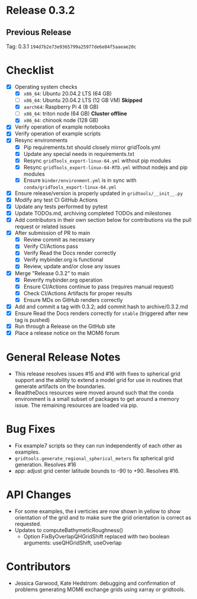 # Release 0.3.2

## Previous Release

Tag: 0.3.1 `194d7b2e73e9365799a25977de6e84f5aaeae20c`

# Checklist

 - [X] Operating system checks
   - [X] `x86_64`: Ubuntu 20.04.2 LTS (64 GB)
   - [ ] `x86_64`: Ubuntu 20.04.2 LTS (12 GB VM) **Skipped**
   - [X] `aarch64`: Raspberry Pi 4 (8 GB)
   - [ ] `x86_64`: triton node (64 GB) **Cluster offline**
   - [X] `x86_64`: chinook node (128 GB)
 - [X] Verify operation of example notebooks
 - [X] Verify operation of example scripts
 - [X] Resync environments
   - [X] Pip requirements.txt should closely mirror gridTools.yml
   - [X] Update any special needs in requirements.txt
   - [X] Resync `gridTools_export-linux-64.yml` without pip modules
   - [X] Resync `gridTools_export-linux-64-RTD.yml` without nodejs and pip modules
   - [X] Ensure `binder/environment.yml` is in sync
         with `conda/gridTools_export-linux-64.yml`
 - [X] Ensure release/version is properly updated in `gridtools/__init__.py`
 - [X] Modify any test CI GitHub Actions
 - [X] Update any tests performed by pytest
 - [X] Update TODOs.md, archiving completed TODOs and milestones
 - [X] Add contributors in their own section below for contributions via the pull request or related issues
 - [X] After submission of PR to main
   - [X] Review commit as necessary
   - [X] Verify CI/Actions pass
   - [X] Verify Read the Docs render correctly
   - [X] Verify mybinder.org is functional
   - [X] Review, update and/or close any issues
 - [X] Merge "Release 0.3.2" to main
   - [X] Reverify mybinder.org operation
   - [X] Ensure CI/Actions continue to pass (requires manual request)
   - [X] Check CI/Actions Artifacts for proper results
   - [X] Ensure MDs on GitHub renders correctly
 - [X] Add and commit a tag with 0.3.2; add commit hash to archive/0.3.2.md
 - [X] Ensure Read the Docs renders correctly for `stable` (triggered after new tag is pushed)
 - [X] Run through a Release on the GitHub site
 - [X] Place a release notice on the MOM6 forum

# General Release Notes

 - This release resolves issues #15 and #16 with fixes to spherical grid support and
   the ability to extend a model grid for use in routines that generate artifacts on
   the boundaries.
 - ReadtheDocs resources were moved around such that the conda environment is a
   small subset of packages to get around a memory issue.  The remaining resources
   are loaded via pip.

# Bug Fixes

 - Fix example7 scripts so they can run independently of each other as examples.
 - `gridtools.generate_regional_spherical_meters` fix spherical grid generation.  Resolves #16
 - app: adjust grid center latitude bounds to -90 to +90. Resolves #16.

# API Changes

 - For some examples, the **i** verticies are now shown in yellow to show orientation of the grid and
   to make sure the grid orientation is correct as requested.
 - Updates to computeBathymeticRoughness()
   - Option FixByOverlapQHGridShift replaced with two boolean arguments: useQHGridShift, useOverlap 

# Contributors

 - Jessica Garwood, Kate Hedstrom: debugging and confirmation of problems generating MOM6 exchange
   grids using xarray or gridtools.
